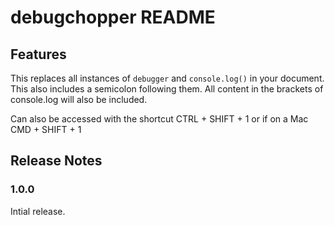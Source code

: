 # debugchopper README

## Features

This replaces all instances of `debugger` and `console.log()` in your document. This also includes a semicolon following them. All content in the brackets of console.log will also be included.

Can also be accessed with the shortcut CTRL + SHIFT + 1 or if on a Mac CMD + SHIFT + 1

## Release Notes

### 1.0.0

Intial release. 

